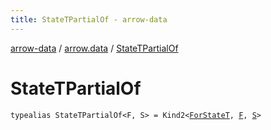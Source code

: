 ```yaml
---
title: StateTPartialOf - arrow-data
---
```


[arrow-data](../index.html) / [arrow.data](index.html) / [StateTPartialOf](./-state-t-partial-of.html)

# StateTPartialOf

`typealias StateTPartialOf<F, S> = Kind2<`[`ForStateT`](-for-state-t.html)`, `[`F`](-state-t-partial-of.html#F)`, `[`S`](-state-t-partial-of.html#S)`>`